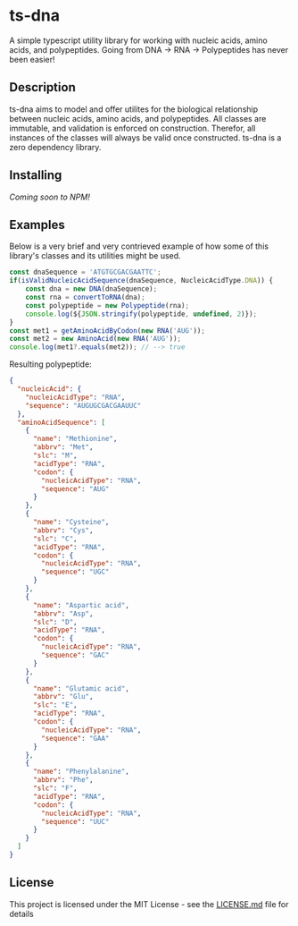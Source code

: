 # **ts-dna**
A simple typescript utility library for working with nucleic acids, amino acids, and polypeptides. Going from DNA -> RNA -> Polypeptides has never been easier!

## Description
ts-dna aims to model and offer utilites for the biological relationship between nucleic acids, amino acids, and polypeptides. All classes are immutable, and validation is enforced on construction. Therefor, all instances of the classes will always be valid once constructed. ts-dna is a zero dependency library.

## Installing
*Coming soon to NPM!* 

## Examples
Below is a very brief and very contrieved example of how some of this library's classes and its utilities might be used.

```typescript
const dnaSequence = 'ATGTGCGACGAATTC';
if(isValidNucleicAcidSequence(dnaSequence, NucleicAcidType.DNA)) {
    const dna = new DNA(dnaSequence);
    const rna = convertToRNA(dna);
    const polypeptide = new Polypeptide(rna);
    console.log(${JSON.stringify(polypeptide, undefined, 2)});
}
const met1 = getAminoAcidByCodon(new RNA('AUG'));
const met2 = new AminoAcid(new RNA('AUG'));
console.log(met1?.equals(met2)); // --> true
```

Resulting polypeptide:

```json
{
  "nucleicAcid": {
    "nucleicAcidType": "RNA",
    "sequence": "AUGUGCGACGAAUUC"
  },
  "aminoAcidSequence": [
    {
      "name": "Methionine",
      "abbrv": "Met",
      "slc": "M",
      "acidType": "RNA",
      "codon": {
        "nucleicAcidType": "RNA",
        "sequence": "AUG"
      }
    },
    {
      "name": "Cysteine",
      "abbrv": "Cys",
      "slc": "C",
      "acidType": "RNA",
      "codon": {
        "nucleicAcidType": "RNA",
        "sequence": "UGC"
      }
    },
    {
      "name": "Aspartic acid",
      "abbrv": "Asp",
      "slc": "D",
      "acidType": "RNA",
      "codon": {
        "nucleicAcidType": "RNA",
        "sequence": "GAC"
      }
    },
    {
      "name": "Glutamic acid",
      "abbrv": "Glu",
      "slc": "E",
      "acidType": "RNA",
      "codon": {
        "nucleicAcidType": "RNA",
        "sequence": "GAA"
      }
    },
    {
      "name": "Phenylalanine",
      "abbrv": "Phe",
      "slc": "F",
      "acidType": "RNA",
      "codon": {
        "nucleicAcidType": "RNA",
        "sequence": "UUC"
      }
    }
  ]
}
```

## License

This project is licensed under the MIT License - see the <a href="neilcochran/ts-dna/blob/master/LICENSE.md">LICENSE.md</a> file for details